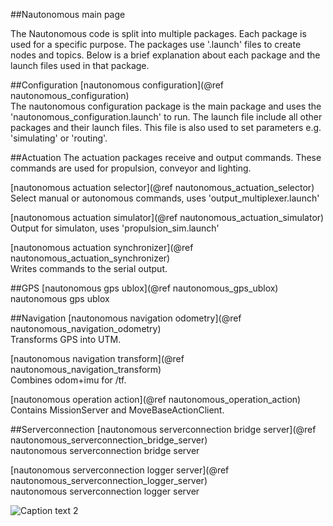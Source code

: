 ##Nautonomous main page

The Nautonomous code is split into multiple packages. Each package is used for a specific purpose. The packages use '.launch' files to create nodes and topics. Below is a brief explanation about each package and the launch files used in that package.

##Configuration
[nautonomous configuration](@ref nautonomous_configuration)
<br />
The nautonomous configuration package is the main package and uses the 'nautonomous_configuration.launch' to run. The launch file include all other packages and their launch files. This file is also used to set parameters e.g. 'simulating' or 'routing'.


##Actuation
The actuation packages receive and output commands. These commands are used for propulsion, conveyor and lighting. 

[nautonomous actuation selector](@ref nautonomous_actuation_selector)
<br />
Select manual or autonomous commands, uses 'output_multiplexer.launch'

[nautonomous actuation simulator](@ref nautonomous_actuation_simulator)
<br />
Output for simulaton, uses 'propulsion_sim.launch' 

[nautonomous actuation synchronizer](@ref nautonomous_actuation_synchronizer)
<br />
Writes commands to the serial output. 

##GPS
[nautonomous gps ublox](@ref nautonomous_gps_ublox)
<br />
nautonomous gps ublox

##Navigation
[nautonomous navigation odometry](@ref nautonomous_navigation_odometry)
<br />
Transforms GPS into UTM.

[nautonomous navigation transform](@ref nautonomous_navigation_transform)
<br />
Combines odom+imu for /tf.

[nautonomous operation action](@ref nautonomous_operation_action)
<br />
Contains MissionServer and MoveBaseActionClient.

##Serverconnection
[nautonomous serverconnection bridge server](@ref nautonomous_serverconnection_bridge_server)
<br />
nautonomous serverconnection bridge server

[nautonomous serverconnection logger server](@ref nautonomous_serverconnection_logger_server)
<br />
nautonomous serverconnection logger server

![Caption text 2](../images/nautonomous_configuration.png)



